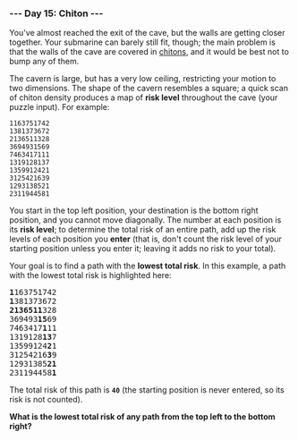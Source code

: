 ### --- Day 15: Chiton ---

You've almost reached the exit of the cave, but the walls are getting
closer together. Your submarine can barely still fit, though; the main
problem is that the walls of the cave are covered in [chitons](https://en.wikipedia.org/wiki/Chiton), and it would
be best not to bump any of them.

The cavern is large, but has a very low ceiling, restricting your motion to
two dimensions. The shape of the cavern resembles a square; a quick scan of
chiton density produces a map of **risk level** throughout the cave (your
puzzle input). For example:

```
1163751742
1381373672
2136511328
3694931569
7463417111
1319128137
1359912421
3125421639
1293138521
2311944581
```

You start in the top left position, your destination is the bottom right
position, and you cannot move diagonally. The number at each position is
its **risk level**; to determine the total risk of an entire path, add up the
risk levels of each position you **enter** (that is, don't count the risk level
of your starting position unless you enter it; leaving it adds no risk to
your total).

Your goal is to find a path with the **lowest total risk**. In this example, a
path with the lowest total risk is highlighted here:

<pre>
<b>1</b>163751742
<b>1</b>381373672
<b>2136511</b>328
369493<b>15</b>69
7463417<b>1</b>11
1319128<b>13</b>7
13599124<b>2</b>1
31254216<b>3</b>9
12931385<b>21</b>
231194458<b>1</b>
</pre>

The total risk of this path is **`40`** (the starting position is never entered,
so its risk is not counted).

**What is the lowest total risk of any path from the top left to the bottom
right?**
